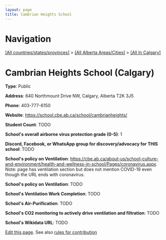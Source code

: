 ```yaml
---
layout: page
title: Cambrian Heights School
---
```

# Navigation

[[All countries/states/provinces]](../../..) > [[All Alberta Areas/Cities]](../..) > [[All In Calgary]](..)

# Cambrian Heights School (Calgary)

**Type**: Public

**Address**: 640 Northmount Drive NW, Calgary, Alberta T2K 3J5

**Phone**: 403-777-6150

**Website**: <https://school.cbe.ab.ca/school/cambrianheights/>

**Student Count**: TODO

**School's overall airborne virus protection grade (0-5)**: 1

**Discord, Facebook, or WhatsApp group for discovery/advocacy for THIS school**: TODO

**School's policy on Ventilation**: <https://cbe.ab.ca/about-us/school-culture-and-environment/health-and-wellness-in-school/Pages/coronavirus.aspx>. Note: page has ventilation section but does not mention COVID-19 even though the URL ends with coronavirus.

**School's policy on Ventilation**: TODO

**School's Ventilation Work Completion**: TODO

**School's Air-Purification**: TODO

**School's CO2 monitoring to actively drive ventilation and filtration**: TODO

**School's Wikidata URL**: TODO


[Edit this page](https://github.com/ventilate-schools/AB/edit/main/./Calgary/Cambrian_Heights_School.md). See also [rules for contribution](../../../contribution-rules/)